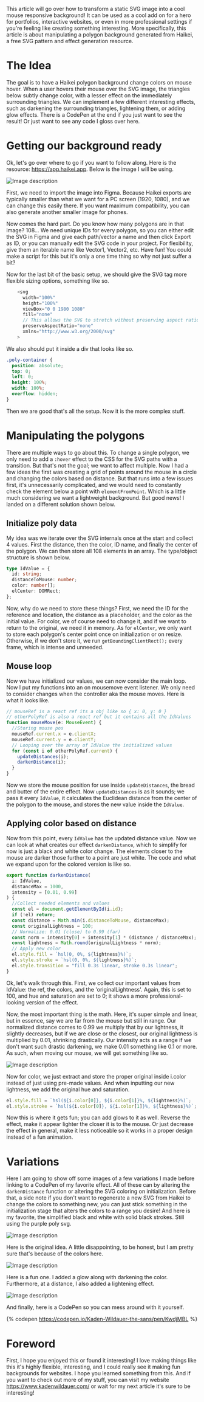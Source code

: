 This article will go over how to transform a static SVG image into a cool mouse responsive background! It can be used as a cool add on for a hero for portfolios, interactive websites, or even in more professional settings if you're feeling like creating something interesting. More specifically, this article is about manipulating a polygon background generated from Haikei, a free SVG pattern and effect generation resource.

# The Idea

The goal is to have a Haikei polygon background change colors on mouse hover. When a user hovers their mouse over the SVG image, the triangles below subtly change color, with a lesser effect on the immediately surrounding triangles. We can implement a few different interesting effects, such as darkening the surrounding triangles, lightening them, or adding glow effects. There is a CodePen at the end if you just want to see the result! Or just want to see any code I gloss over here.

# Getting our background ready

Ok, let's go over where to go if you want to follow along. Here is the resource: https://app.haikei.app. Below is the image I will be using.

![Image description](/scriptorium/polySvgArticle/BasicPolyBG.webp)

First, we need to import the image into Figma. Because Haikei exports are typically smaller than what we want for a PC screen (1920, 1080), and we can change this easily there. If you want maximum compatibility, you can also generate another smaller image for phones.

Now comes the hard part. Do you know how many polygons are in that image? 108... We need unique IDs for every polygon, so you can either edit the SVG in Figma and give each path/vector a name and then click Export as ID, or you can manually edit the SVG code in your project. For flexibility, give them an iterable name like Vector1, Vector2, etc. Have fun! You could make a script for this but it's only a one time thing so why not just suffer a bit?

Now for the last bit of the basic setup, we should give the SVG tag more flexible sizing options, something like so.

```javascript
    <svg
      width="100%"
      height="100%"
      viewBox="0 0 1980 1080"
      fill="none"
      // This allows the SVG to stretch without preserving aspect ratio
      preserveAspectRatio="none"
      xmlns="http://www.w3.org/2000/svg"
    >
```

We also should put it inside a div that looks like so.

```css
.poly-container {
  position: absolute;
  top: 0;
  left: 0;
  height: 100%;
  width: 100%;
  overflow: hidden;
}
```

Then we are good that's all the setup. Now it is the more complex stuff.

# Manipulating the polygons

There are multiple ways to go about this. To change a single polygon, we only need to add a `:hover` effect to the CSS for the SVG paths with a transition. But that's not the goal; we want to affect multiple. Now I had a few ideas the first was creating a grid of points around the mouse in a circle and changing the colors based on distance. But that runs into a few issues first, it's unnecessarily complicated, and we would need to constantly check the element below a point with `elementFromPoint`. Which is a little much considering we want a lightweight background. But good news! I landed on a different solution shown below.

## Initialize poly data

My idea was we iterate over the SVG internals once at the start and collect 4 values. First the distance, then the color, ID name, and finally the center of the polygon. We can then store all 108 elements in an array. The type/object structure is shown below.

```typescript
type IdValue = {
  id: string;
  distanceToMouse: number;
  color: number[];
  elCenter: DOMRect;
};
```

Now, why do we need to store these things? First, we need the ID for the reference and location, the distance as a placeholder, and the color as the initial value. For color, we of course need to change it, and if we want to return to the original, we need it in memory. As for `elCenter`, we only want to store each polygon's center point once on initialization or on resize. Otherwise, if we don't store it, we run `getBoundingClientRect();` every frame, which is intense and unneeded.

## Mouse loop

Now we have initialized our values, we can now consider the main loop. Now I put my functions into an on mousemove event listener. We only need to consider changes when the controller aka the mouse moves. Here is what it looks like.

```typescript
// mouseRef is a react ref its a obj like so { x: 0, y: 0 }
// otherPolyRef is also a react ref but it contains all the IdValues
function mouseMove(e: MouseEvent) {
  //Storing mouse pos
  mouseRef.current.x = e.clientX;
  mouseRef.current.y = e.clientY;
  // Looping over the array of IdValue the initialized values
  for (const i of otherPolyRef.current) {
    updateDistances(i);
    darkenDistance(i);
  }
}
```

Now we store the mouse position for use inside `updateDistances`, the bread and butter of the entire effect. Now `updateDistances` is as it sounds; we pass it every `IdValue`, it calculates the Euclidean distance from the center of the polygon to the mouse, and stores the new value inside the `IdValue`.

## Applying color based on distance

Now from this point, every `IdValue` has the updated distance value. Now we can look at what creates our effect `darkenDistance`, which to simplify for now is just a black and white color change. The elements closer to the mouse are darker those further to a point are just white. The code and what we expand upon for the colored version is like so.

```typescript
export function darkenDistance(
  i: IdValue,
  distanceMax = 1000,
  intensity = [0.01, 0.99]
) {
  //Collect needed elements and values
  const el = document.getElementById(i.id);
  if (!el) return;
  const distance = Math.min(i.distanceToMouse, distanceMax);
  const originalLightness = 100;
  // Normalize: 0.01 (close) to 0.99 (far)
  const norm = intensity[0] + intensity[1] * (distance / distanceMax);
  const lightness = Math.round(originalLightness * norm);
  // Apply new color
  el.style.fill = `hsl(0, 0%, ${lightness}%)`;
  el.style.stroke = `hsl(0, 0%, ${lightness}%)`;
  el.style.transition = "fill 0.3s linear, stroke 0.3s linear";
}
```

Ok, let's walk through this. First, we collect our important values from IdValue: the ref, the colors, and the 'originalLightness'. Again, this is set to 100, and hue and saturation are set to 0; it shows a more professional-looking version of the effect.

Now, the most important thing is the math. Here, it's super simple and linear, but in essence, say we are far from the mouse but still in range. Our normalized distance comes to 0.99 we multiply that by our lightness, it slightly decreases, but if we are close or the closest, our original lightness is multiplied by 0.01, shrinking drastically. Our intensity acts as a range if we don't want such drastic darkening, we make 0.01 something like 0.1 or more. As such, when moving our mouse, we will get something like so.

![Image description](/scriptorium/polySvgArticle/BlackWhitePoly.webp)

Now for color, we just extract and store the proper original inside i.color instead of just using pre-made values. And when inputting our new lightness, we add the original hue and saturation.

```javascript
el.style.fill = `hsl(${i.color[0]}, ${i.color[1]}%, ${lightness}%)`;
el.style.stroke = `hsl(${i.color[0]}, ${i.color[1]}%, ${lightness}%)`;
```

Now this is where it gets fun; you can add glows to it as well. Reverse the effect, make it appear lighter the closer it is to the mouse. Or just decrease the effect in general, make it less noticeable so it works in a proper design instead of a fun animation.

# Variations

Here I am going to show off some images of a few variations I made before linking to a CodePen of my favorite effect. All of these can by altering the `darkenDistance` function or altering the SVG coloring on initialization. Before that, a side note if you don't want to regenerate a new SVG from Haikei to change the colors to something new, you can just stick something in the initialization stage that alters the colors to a range you desire! And here is my favorite, the simplified black and white with solid black strokes. Still using the purple poly svg.

![Image description](/scriptorium/polySvgArticle/PolyWhiteBlackBlack.webpg)

Here is the original idea. A little disappointing, to be honest, but I am pretty sure that's because of the colors here.

![Image description](/scriptorium/polySvgArticle/PolyGridOrginal.webp)

Here is a fun one. I added a glow along with darkening the color. Furthermore, at a distance, I also added a lightening effect.

![Image description](/scriptorium/polySvgArticle/PolyGridGlow.webp)

And finally, here is a CodePen so you can mess around with it yourself.

{% codepen https://codepen.io/Kaden-Wildauer-the-sans/pen/KwdjMBL %}

# Foreword

First, I hope you enjoyed this or found it interesting! I love making things like this it's highly flexible, interesting, and I could really see it making fun backgrounds for websites. I hope you learned something from this. And if you want to check out more of my stuff, you can visit my website https://www.kadenwildauer.com/ or wait for my next article it's sure to be interesting!
